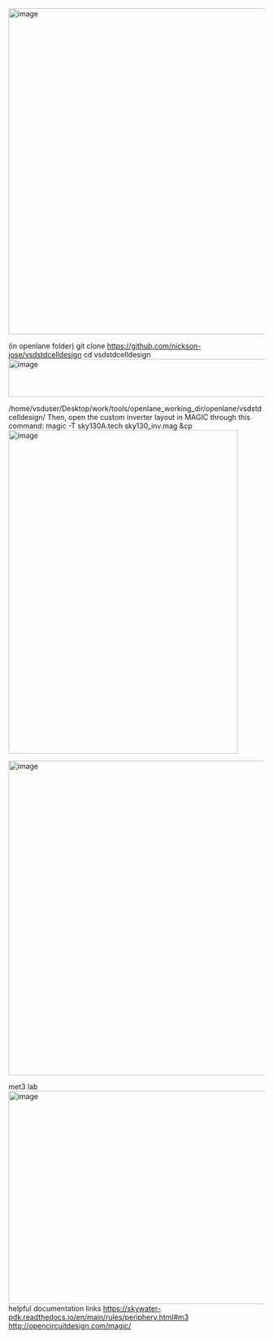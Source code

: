 <img width="644" height="641" alt="image" src="https://github.com/user-attachments/assets/11244dc2-0ea8-412b-8f7e-3e61bfce88c4" />

(in openlane folder)
git clone https://github.com/nickson-jose/vsdstdcelldesign
cd vsdstdcelldesign 
<img width="746" height="75" alt="image" src="https://github.com/user-attachments/assets/f4c15e7c-e54e-432b-b503-768446f4b0e4" />


/home/vsduser/Desktop/work/tools/openlane_working_dir/openlane/vsdstdcelldesign/
Then, open the custom inverter layout in MAGIC through this command: magic -T sky130A.tech sky130_inv.mag &cp
<img width="451" height="636" alt="image" src="https://github.com/user-attachments/assets/c95c82a2-7ea2-4a77-bc07-326217c07552" />


<img width="691" height="618" alt="image" src="https://github.com/user-attachments/assets/87892090-c2ed-41e4-9294-5af84f1173e6" />

met3 lab
<img width="639" height="419" alt="image" src="https://github.com/user-attachments/assets/a8500cde-e7a6-428f-ae23-625ee460c076" />
helpful documentation links
https://skywater-pdk.readthedocs.io/en/main/rules/periphery.html#m3
http://opencircuitdesign.com/magic/
